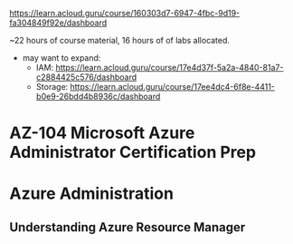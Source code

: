 https://learn.acloud.guru/course/160303d7-6947-4fbc-9d19-fa304849f92e/dashboard

~22 hours of course material, 16 hours of of labs allocated.

* may want to expand:
  * IAM: https://learn.acloud.guru/course/17e4d37f-5a2a-4840-81a7-c2884425c576/dashboard
  * Storage: https://learn.acloud.guru/course/17ee4dc4-6f8e-4411-b0e9-26bdd4b8936c/dashboard

# AZ-104 Microsoft Azure Administrator Certification Prep

# Azure Administration

## Understanding Azure Resource Manager

